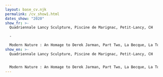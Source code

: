 ```yaml
---
layout: base_cv.njk
permalink: /cv_show1.html
dates_show: "2020"
show_fr: >-
  Quadriennale Lancy Sculpture, Piscine de Marignac, Petit-Lancy, CH

  -

  Modern Nature : An Homage to Derek Jarman, Part Two, La Becque, La Tour-de-Peilz, CH
show_en: >-
  Quadriennale Lancy Sculpture, Piscine de Marignac, Petit-Lancy, CH


  Modern Nature : An Homage to Derek Jarman, Part Two, La Becque, La Tour-de-Peilz, CH
---
```

